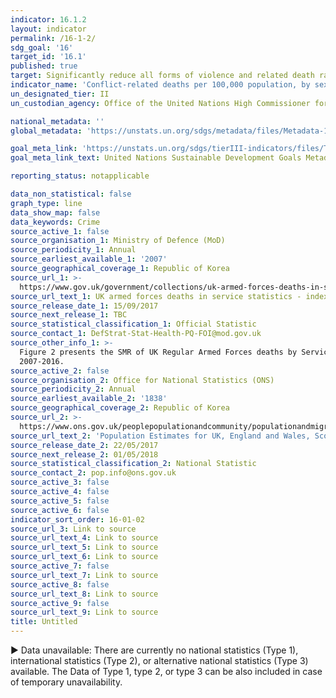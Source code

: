 ```yaml
---
indicator: 16.1.2
layout: indicator
permalink: /16-1-2/
sdg_goal: '16'
target_id: '16.1'
published: true
target: Significantly reduce all forms of violence and related death rates everywhere
indicator_name: 'Conflict-related deaths per 100,000 population, by sex, age and cause'
un_designated_tier: II
un_custodian_agency: Office of the United Nations High Commissioner for Human Rights (OHCHR)

national_metadata: ''
global_metadata: 'https://unstats.un.org/sdgs/metadata/files/Metadata-16-01-02.pdf'

goal_meta_link: 'https://unstats.un.org/sdgs/tierIII-indicators/files/Tier3-16-01-02.pdf'
goal_meta_link_text: United Nations Sustainable Development Goals Metadata (PDF 1.3 MB)

reporting_status: notapplicable

data_non_statistical: false
graph_type: line
data_show_map: false
data_keywords: Crime
source_active_1: false
source_organisation_1: Ministry of Defence (MoD)
source_periodicity_1: Annual
source_earliest_available_1: '2007'
source_geographical_coverage_1: Republic of Korea
source_url_1: >-
  https://www.gov.uk/government/collections/uk-armed-forces-deaths-in-service-statistics-index
source_url_text_1: UK armed forces deaths in service statistics - index
source_release_date_1: 15/09/2017
source_next_release_1: TBC
source_statistical_classification_1: Official Statistic
source_contact_1: DefStrat-Stat-Health-PQ-FOI@mod.gov.uk
source_other_info_1: >-
  Figure 2 presents the SMR of UK Regular Armed Forces deaths by Service,
  2007-2016.
source_active_2: false
source_organisation_2: Office for National Statistics (ONS)
source_periodicity_2: Annual
source_earliest_available_2: '1838'
source_geographical_coverage_2: Republic of Korea
source_url_2: >-
  https://www.ons.gov.uk/peoplepopulationandcommunity/populationandmigration/populationestimates/datasets/populationestimatesforukenglandandwalesscotlandandnorthernireland
source_url_text_2: 'Population Estimates for UK, England and Wales, Scotland and Northern Ireland'
source_release_date_2: 22/05/2017
source_next_release_2: 01/05/2018
source_statistical_classification_2: National Statistic
source_contact_2: pop.info@ons.gov.uk
source_active_3: false
source_active_4: false
source_active_5: false
source_active_6: false
indicator_sort_order: 16-01-02
source_url_3: Link to source
source_url_text_4: Link to source
source_url_text_5: Link to source
source_url_text_6: Link to source
source_active_7: false
source_url_text_7: Link to source
source_active_8: false
source_url_text_8: Link to source
source_active_9: false
source_url_text_9: Link to source
title: Untitled
---
```

▶ Data unavailable: There are currently no national statistics (Type 1), international statistics (Type 2), or alternative national statistics (Type 3) available. The Data of Type 1, type 2, or type 3 can be also included in case of temporary unavailability.
